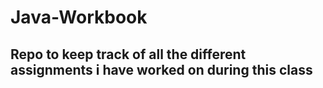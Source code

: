 # Java-Workbook

## Repo to keep track of all the different assignments i have worked on during this class
